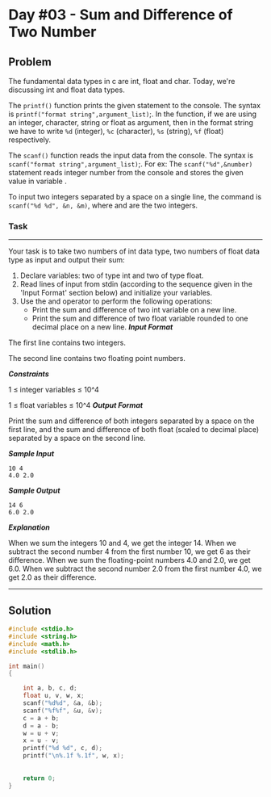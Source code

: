 # Day #03 - Sum and Difference of Two Number

## Problem

The fundamental data types in c are int, float and char. Today, we're discussing int and float data types.

The `printf()` function prints the given statement to the console. The syntax is `printf("format string",argument_list)`;. In the function, if we are using an integer, character, string or float as argument, then in the format string we have to write `%d` (integer), `%c` (character), `%s` (string), `%f` (float) respectively.

The `scanf()` function reads the input data from the console. The syntax is `scanf("format string",argument_list)`;. For ex: The `scanf("%d",&number)` statement reads integer number from the console and stores the given value in variable .

To input two integers separated by a space on a single line, the command is `scanf("%d %d", &n, &m)`, where  and  are the two integers.

### Task

___

Your task is to take two numbers of int data type, two numbers of float data type as input and output their sum:

1. Declare  variables: two of type int and two of type float.
2. Read  lines of input from stdin (according to the sequence given in the 'Input Format' section below) and initialize your  variables.
3. Use the  and  operator to perform the following operations:
   + Print the sum and difference of two int variable on a new line.
   + Print the sum and difference of two float variable rounded to one decimal place on a new line.
***Input Format***

The first line contains two integers.

The second line contains two floating point numbers.

***Constraints***

 1 ≤ integer variables ≤ 10^4
 
 1 ≤ float variables ≤ 10^4 
***Output Format***

Print the sum and difference of both integers separated by a space on the first line, and the sum and difference of both float (scaled to  decimal place) separated by a space on the second line.

***Sample Input***
```
10 4
4.0 2.0
```

***Sample Output***
```
14 6
6.0 2.0
```
***Explanation***

When we sum the integers 10 and 4, we get the integer 14. When we subtract the second number 4 from the first number 10, we get 6 as their difference.
When we sum the floating-point numbers 4.0 and 2.0, we get 6.0. When we subtract the second number 2.0 from the first number 4.0, we get 2.0 as their difference.

___

## Solution

```C
#include <stdio.h>
#include <string.h>
#include <math.h>
#include <stdlib.h>

int main()
{

    int a, b, c, d;
    float u, v, w, x;
    scanf("%d%d", &a, &b);
    scanf("%f%f", &u, &v);
    c = a + b;
    d = a - b;
    w = u + v;
    x = u - v;
    printf("%d %d", c, d);
    printf("\n%.1f %.1f", w, x);
    
    
    return 0;
}
```
